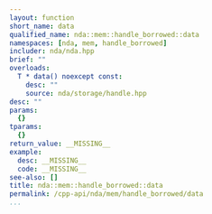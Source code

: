 ```yaml
---
layout: function
short_name: data
qualified_name: nda::mem::handle_borrowed::data
namespaces: [nda, mem, handle_borrowed]
includer: nda/nda.hpp
brief: ""
overloads:
  T * data() noexcept const:
    desc: ""
    source: nda/storage/handle.hpp
desc: ""
params:
  {}
tparams:
  {}
return_value: __MISSING__
example:
  desc: __MISSING__
  code: __MISSING__
see-also: []
title: nda::mem::handle_borrowed::data
permalink: /cpp-api/nda/mem/handle_borrowed/data
...
```


